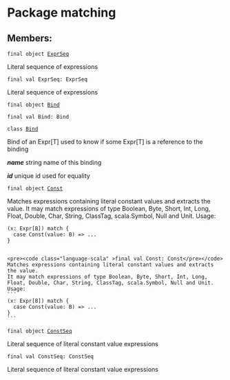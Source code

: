 # Package matching
## Members:
<pre><code class="language-scala" >final object <a href="./ExprSeq$.md">ExprSeq</a></pre></code>
Literal sequence of expressions

<pre><code class="language-scala" >final val ExprSeq: ExprSeq</pre></code>
Literal sequence of expressions


<pre><code class="language-scala" >final object <a href="./Bind$.md">Bind</a></pre></code>
<pre><code class="language-scala" >final val Bind: Bind</pre></code>

<pre><code class="language-scala" >class <a href="./Bind.md">Bind</a></pre></code>
Bind of an Expr[T] used to know if some Expr[T] is a reference to the binding

***name*** string name of this binding

***id*** unique id used for equality

<pre><code class="language-scala" >final object <a href="./Const$.md">Const</a></pre></code>
Matches expressions containing literal constant values and extracts the value.
It may match expressions of type Boolean, Byte, Short, Int, Long,
Float, Double, Char, String, ClassTag, scala.Symbol, Null and Unit.
Usage:
```
(x: Expr[B]) match {
  case Const(value: B) => ...
}
```
``````

<pre><code class="language-scala" >final val Const: Const</pre></code>
Matches expressions containing literal constant values and extracts the value.
It may match expressions of type Boolean, Byte, Short, Int, Long,
Float, Double, Char, String, ClassTag, scala.Symbol, Null and Unit.
Usage:
```
(x: Expr[B]) match {
  case Const(value: B) => ...
}
```
``````


<pre><code class="language-scala" >final object <a href="./ConstSeq$.md">ConstSeq</a></pre></code>
Literal sequence of literal constant value expressions

<pre><code class="language-scala" >final val ConstSeq: ConstSeq</pre></code>
Literal sequence of literal constant value expressions


